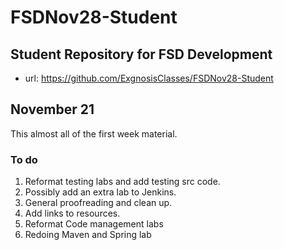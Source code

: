 # FSDNov28-Student
Student Repository for FSD Development
---
- url: https://github.com/ExgnosisClasses/FSDNov28-Student

## November 21

This almost all of the first week material.

### To do
1. Reformat testing labs and add testing src code.
2. Possibly add an extra lab to Jenkins. 
3. General proofreading and clean up.
4. Add links to resources.
5. Reformat Code management labs
6. Redoing Maven and Spring lab
